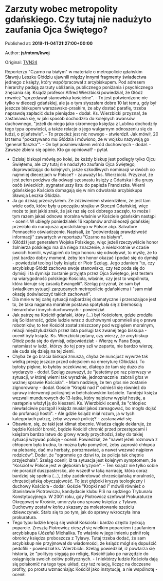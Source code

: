 
# Zarzuty wobec metropolity gdańskiego. Czy tutaj nie nadużyto zaufania Ojca Świętego?

Published at: **2019-11-04T21:27:00+00:00**

Author: **js/mtom/kwoj**

Original: [TVN24](https://www.tvn24.pl/wiadomosci-z-kraju,3/ksiadz-alfred-wierzbicki-i-dr-piotr-szelag-o-sprawie-arcybiskupa-slawoja-leszka-glodzia,982907.html)

Reporterzy "Czarno na białym" w materiale o metropolicie gdańskim Sławoju Leszku Głódziu ujawnili między innymi fragmenty świadectwa jednego z księży, który współpracował z arcybiskupem. Pod adresem hierarchy padają zarzuty ubliżania, publicznego poniżania i psychicznego znęcania się.
Ksiądz profesor Alfred Wierzbicki powiedział, że Głódź również "sprzedawał stanowiska kościelne". - To jest potwierdzone nie tylko w diecezji gdańskiej, ale ja o tym słyszałem dobre 10 lat temu, gdy był jeszcze biskupem warszawsko-praskim, że aby dostać parafię, trzeba naprawdę zapłacić duże pieniądze - dodał.
Ks. Wierzbicki przyznał, że zastanawia się, w jaki sposób dochodziło do kolejnych awansów duchownego, "jeżeli do niego jako skromnego księdza z Lublina dochodziły tego typu opowieści, a także relacje o jego wulgarnym odnoszeniu się do ludzi, o pijaństwie". - To przecież jest nic nowego - stwierdził.
Jak mówił, 20 lat temu "pokazywano mu Głódzia i mówiono, że w wojsku nazywają go 'generał flaszka'". - On był pośmiewiskiem wśród duchownych - dodał. - Zawsze zbiera się opinie. Kto go opiniował? - pytał.
- Dzisiaj biskupi mówią po kolei, że każdy biskup jest podległy tylko Ojcu Świętemu, ale czy tutaj nie nadużyto zaufania Ojca Świętego, doprowadzając do kolejnych, jakże szkodliwych nominacji w dwóch co najmniej diecezjach w Polsce? - zauważył ks. Wierzbicki.
Przyznał, że jest pełen podziwu dla odwagi szesnastu księży z Gdańska i dla grupy osób świeckich, sygnatariuszy listu do papieża Franciszka. Wierni gdańskiego Kościoła domagają się w nim odwołania arcybiskupa Sławoja Leszka Głódzia.
- Ja go dzisiaj przeczytałem. Ze zdziwieniem stwierdziłem, że jest tam wiele osób, które były u początku strajku w Stoczni Gdańskiej, więc może to jest jakiś znak, że jak raz się coś dobrego zaczęło, to może i tym razem jakaś odnowa moralna właśnie w Kościele gdańskim nastąpi - ocenił.
W ubiegły poniedziałek 16 kapłanów archidiecezji gdańskiej przesłało do nuncjusza apostolskiego w Polsce abp. Salvatore Pennacchio oświadczenie. Napisali, że "potwierdzają prawdziwość informacji" zawartych w reportażu "Czarno na białym".
- (Głódź) jest generałem Wojska Polskiego, więc jeżeli rzeczywiście honor żołnierza polskiego ma dla niego znaczenie, a wielokrotnie w czasie swoich homilii, wystąpień do tego honoru się odwoływał, to myślę, że to jest bardzo dobry moment, żeby ten honor okazać i podać się do dymisji - powiedział teolog i były ksiądz dr Piotr Szeląg.
Jego zdaniem "to, czy arcybiskup Głódź zachowa swoje stanowisko, czy też poda się do dymisji i ta dymisja zostanie przyjęta przez Ojca Świętego, jest testem na wiarygodność polskiego Kościoła, właśnie, czy jest to wspólnota, która kieruje się zasadą Ewangelii".
Szeląg przyznał, że sam był świadkiem sytuacji zarzucanych metropolicie gdańskiemu i "sam miał okazję doświadczyć takich zachowań".
- Dla mnie w tej całej sytuacji najbardziej dramatyczne i przerażające jest to, że taka naganna moralnie postawa spotykała się z biernością hierarchów i innych duchownych - powiedział.
- Jak patrzę na Kościół gdański, który (...) był Kościołem, gdzie zrodziła się Solidarność, gdzie ludzie wraz z duchownymi upomnieli się o prawa robotników, to ten Kościół został zniszczony pod względem moralnym, relacji międzyludzkich przez lata posługi tak zwanej tego biskupa - ocenił były ksiądz.
Ks. Wierzbicki pytany, czy wierzy, że arcybiskup Głódź poda się do dymisji, odpowiedział: - Wierzę w Pana Boga, natomiast w ludzi, którzy do tej pory szli w zaparte, nie bardzo wierzę, ale cuda się dzieją na tej ziemi.
- Chyba że go bracia biskupi zmuszą, chyba że nuncjusz wywrze tak wielką presję jeszcze przed odejściem na emeryturę (Głódzia). To byłoby piękne, to byłoby oczekiwane, dlatego że tam się dużo zła wydarzyło - dodał.
Szeląg zauważył, że "jesteśmy po raz pierwszy w sytuacji, w której wierni tak wyraźnie, jednoznacznie  zabrali głos w ważnej sprawie Kościoła". - Mam nadzieję, że ten głos nie zostanie zignorowany - dodał.
Goście "Kropki nad i" odnieśli się również do sprawy interwencji policyjnej w bełchatowskim kościele. Tamtejsi księża wezwali mundurowych do 13-latka, który najpierw wypluł hostię, a następnie włożył ją do kieszeni.
Ks. Wierzbicki ocenił, że "chłopiec niewłaściwie postąpił i ksiądz musiał jakoś zareagować, bo mogło dojść do profanacji hostii". - Ale gdzie ksiądz miał rozum, ja w tych kategoriach patrzę, żeby wzywać policję? - zastanawiał się.
- Obawiam, się, że taki jest klimat obecnie. Władza ciągle deklaruje, że będzie Kościół bronić, będzie Kościół chronić przed przestępcami i księżom bardzo łatwo do głowy wtedy przychodzi, żeby do takiej sytuacji wzywać policję - ocenił.
Powiedział, że "nawet jeżeli rozmowa z chłopcem była trudna, to można było pomyśleć, żeby zaprosić chłopca na plebanię, dać mu herbaty, porozmawiać, a nawet wezwać najpierw rodziców". Dodał, że "ogromnie go dziwi to, że policja tak chętnie przyjechała".
Szeląg ocenił, iż ta sytuacja jest kolejnym symptomem, że "Kościół w Polsce jest w głębokim kryzysie". - Ten ksiądz nie tylko sobie nie poradził duszpastersko, ale wszedł w taką narrację, która coraz bardziej się spełnia (…), żeby zadekretować chrześcijańską moralność, chrześcijańską obyczajowość. To jest głęboki kryzys teologiczny i duchowy Kościoła - dodał.
Goście "Kropki nad i" mówili również o Stanisławie Piotrowiczu, kandydacie klubu PiS na sędziego Trybunału Konstytucyjnego. W 2001 roku, gdy Piotrowicz szefował Prokuraturze Okręgowej w Krośnie, umorzyła ona sprawę księdza z Tylawy. Duchowny został w końcu skazany za molestowanie sześciu dziewczynek. Stało się to po tym, jak do sprawy wkroczyła inna prokuratura.
- Tego typu ludzie kręcą się wokół Kościoła i bardzo często zyskują poparcie. Zresztą Piotrowicz cieszył się wielkim poparciem i zaufaniem arcybiskupa (Józefa) Michalika. To właśnie w jego imieniu pełnił rolę obrońcy księdza proboszcza z Tylawy. Tutaj trzeba dodać, że sam arcybiskup nie przyjmował do wiadomości, że ksiądz mógł się dopuścić pedofilii - powiedział ks. Wierzbicki.
Szeląg powiedział, iż powtarza się historia, że "politycy sięgają po religię, Kościół jako po narzędzie do osiągnięcia swoich celów politycznych. - I niektórzy ludzie Kościoła dają się połakomić na tego typu układ, czy też relację, licząc na doczesne profity, po prostu wzmacniając Kościół jako instytucję, a nie wspólnotę - ocenił.
